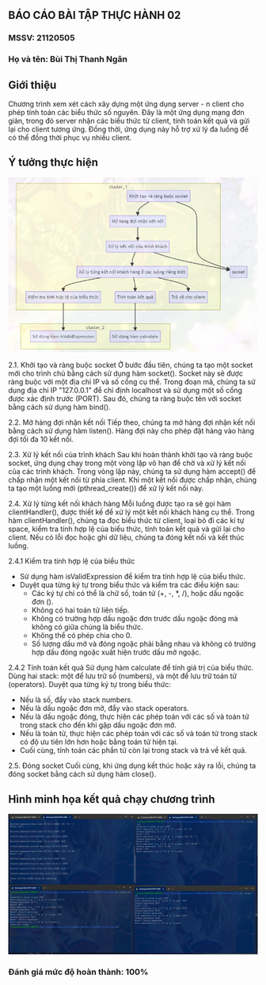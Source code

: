 ## BÁO CÁO BÀI TẬP THỰC HÀNH 02

### MSSV: 21120505
### Họ và tên: Bùi Thị Thanh Ngân

## Giới thiệu
Chương trình xem xét cách xây dựng một ứng dụng server - n client cho phép tính toán các biểu thức số nguyên. Đây là một ứng dụng mạng đơn giản, trong đó server nhận các biểu thức từ client, tính toán kết quả và gửi lại cho client tương ứng. Đồng thời, ứng dụng này hỗ trợ xử lý đa luồng để có thể đồng thời phục vụ nhiều client.

## Ý tưởng thực hiện

<img src="./img/demo_ideas.png" />

2.1. Khởi tạo và ràng buộc socket
Ở bước đầu tiên, chúng ta tạo một socket mới cho trình chủ bằng cách sử dụng hàm socket(). Socket này sẽ được ràng buộc với một địa chỉ IP và số cổng cụ thể. Trong đoạn mã, chúng ta sử dụng địa chỉ IP "127.0.0.1" để chỉ định localhost và sử dụng một số cổng được xác định trước (PORT). Sau đó, chúng ta ràng buộc tên với socket bằng cách sử dụng hàm bind().

2.2. Mở hàng đợi nhận kết nối
Tiếp theo, chúng ta mở hàng đợi nhận kết nối bằng cách sử dụng hàm listen(). Hàng đợi này cho phép đặt hàng vào hàng đợi tối đa 10 kết nối.

2.3. Xử lý kết nối của trình khách
Sau khi hoàn thành khởi tạo và ràng buộc socket, ứng dụng chạy trong một vòng lặp vô hạn để chờ và xử lý kết nối của các trình khách. Trong vòng lặp này, chúng ta sử dụng hàm accept() để chấp nhận một kết nối từ phía client. Khi một kết nối được chấp nhận, chúng ta tạo một luồng mới (pthread_create()) để xử lý kết nối này.

2.4. Xử lý từng kết nối khách hàng
Mỗi luồng được tạo ra sẽ gọi hàm clientHandler(), được thiết kế để xử lý một kết nối khách hàng cụ thể. Trong hàm clientHandler(), chúng ta đọc biểu thức từ client, loại bỏ đi các kí tự space, kiểm tra tính hợp lệ của biểu thức, tính toán kết quả và gửi lại cho client. Nếu có lỗi đọc hoặc ghi dữ liệu, chúng ta đóng kết nối và kết thúc luồng.

2.4.1 Kiểm tra tính hợp lệ của biểu thức
- Sử dụng hàm isValidExpression để kiểm tra tính hợp lệ của biểu thức.
- Duyệt qua từng ký tự trong biểu thức và kiểm tra các điều kiện sau:
    + Các ký tự chỉ có thể là chữ số, toán tử (+, -, *, /), hoặc dấu ngoặc đơn ().
    + Không có hai toán tử liên tiếp.
    + Không có trường hợp dấu ngoặc đơn trước dấu ngoặc đóng mà không có giữa chúng là biểu thức.
    + Không thể có phép chia cho 0.
    + Số lượng dấu mở và đóng ngoặc phải bằng nhau và không có trường hợp dấu đóng ngoặc xuất hiện trước dấu mở ngoặc.

2.4.2 Tính toán kết quả
Sử dụng hàm calculate để tính giá trị của biểu thức.
Dùng hai stack: một để lưu trữ số (numbers), và một để lưu trữ toán tử (operators).
Duyệt qua từng ký tự trong biểu thức:
- Nếu là số, đẩy vào stack numbers.
- Nếu là dấu ngoặc đơn mở, đẩy vào stack operators.
- Nếu là dấu ngoặc đóng, thực hiện các phép toán với các số và toán tử trong stack cho đến khi gặp dấu ngoặc đơn mở.
- Nếu là toán tử, thực hiện các phép toán với các số và toán tử trong stack có độ ưu tiên lớn hơn hoặc bằng toán tử hiện tại.
- Cuối cùng, tính toán các phần tử còn lại trong stack và trả về kết quả.

2.5. Đóng socket
Cuối cùng, khi ứng dụng kết thúc hoặc xảy ra lỗi, chúng ta đóng socket bằng cách sử dụng hàm close().

## Hình minh họa kết quả chạy chương trình
<img src="./img/demo.png" />

### Đánh giá mức độ hoàn thành: 100%